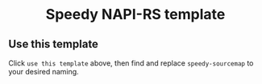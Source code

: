 <br />

<h1 align="center">Speedy NAPI-RS template</h1>


## Use this template

Click `use this template` above, then find and replace  `speedy-sourcemap` to your desired naming.

